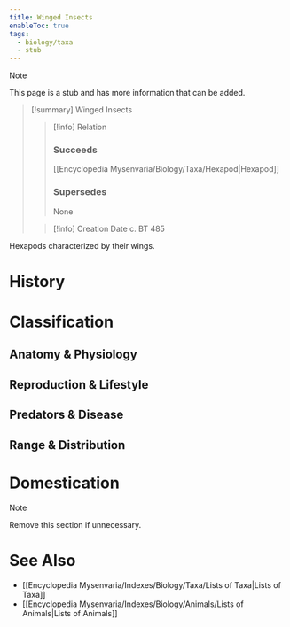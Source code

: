 ```yaml
---
title: Winged Insects
enableToc: true
tags:
  - biology/taxa
  - stub
---
```


> [!note]
> This page is a stub and has more information that can be added.

> [!summary] Winged Insects
> > [!info] Relation
> > ### Succeeds
> > [[Encyclopedia Mysenvaria/Biology/Taxa/Hexapod|Hexapod]]
> > ### Supersedes
> > None
>
> > [!info] Creation Date
> > c. BT 485

Hexapods characterized by their wings.
# History

# Classification
## Anatomy & Physiology

## Reproduction & Lifestyle

## Predators & Disease

## Range & Distribution

# Domestication

> [!note]
> Remove this section if unnecessary.
# See Also
- [[Encyclopedia Mysenvaria/Indexes/Biology/Taxa/Lists of Taxa|Lists of Taxa]]
- [[Encyclopedia Mysenvaria/Indexes/Biology/Animals/Lists of Animals|Lists of Animals]]